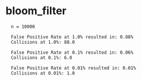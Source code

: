 bloom_filter
============
      n = 10000

      False Positive Rate at 1.0% resulted in: 0.88%
      Collisions at 1.0%: 88.0
   
      False Positive Rate at 0.1% resulted in: 0.06%
      Collisions at 0.1%: 6.0
   
      False Positive Rate at 0.01% resulted in: 0.01%
      Collisions at 0.01%: 1.0
